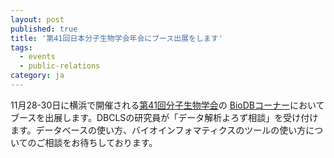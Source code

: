 ```yaml
---
layout: post
published: true
title: '第41回日本分子生物学会年会にブース出展をします'
tags:
  - events
  - public-relations
category: ja
---
```

11月28-30日に横浜で開催される[第41回分子生物学会](https://www2.aeplan.co.jp/mbsj2018/index.html)の
[BioDBコーナー](https://www2.aeplan.co.jp/mbsj2018/japanese/special/special_2.pdf)においてブースを出展します。DBCLSの研究員が「データ解析よろず相談」を受け付けます。データベースの使い方、バイオインフォマティクスのツールの使い方についてのご相談をお待ちしております。
